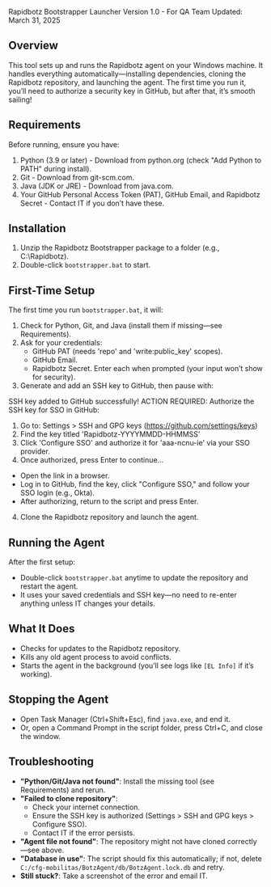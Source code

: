 Rapidbotz Bootstrapper Launcher
Version 1.0 - For QA Team
Updated: March 31, 2025

Overview
--------
This tool sets up and runs the Rapidbotz agent on your Windows machine. It handles everything automatically—installing dependencies, cloning the Rapidbotz repository, and launching the agent. The first time you run it, you’ll need to authorize a security key in GitHub, but after that, it’s smooth sailing!

Requirements
------------
Before running, ensure you have:
1. Python (3.9 or later) - Download from python.org (check "Add Python to PATH" during install).
2. Git - Download from git-scm.com.
3. Java (JDK or JRE) - Download from java.com.
4. Your GitHub Personal Access Token (PAT), GitHub Email, and Rapidbotz Secret - Contact IT if you don’t have these.

Installation
------------
1. Unzip the Rapidbotz Bootstrapper package to a folder (e.g., C:\Rapidbotz).
2. Double-click `bootstrapper.bat` to start.

First-Time Setup
----------------
The first time you run `bootstrapper.bat`, it will:
1. Check for Python, Git, and Java (install them if missing—see Requirements).
2. Ask for your credentials:
   - GitHub PAT (needs 'repo' and 'write:public_key' scopes).
   - GitHub Email.
   - Rapidbotz Secret.
   Enter each when prompted (your input won’t show for security).
3. Generate and add an SSH key to GitHub, then pause with:

SSH key added to GitHub successfully!
ACTION REQUIRED: Authorize the SSH key for SSO in GitHub:

1. Go to: Settings > SSH and GPG keys (https://github.com/settings/keys)
2. Find the key titled 'Rapidbotz-YYYYMMDD-HHMMSS'
3. Click 'Configure SSO' and authorize it for 'aaa-ncnu-ie' via your SSO provider.
4. Once authorized, press Enter to continue...

- Open the link in a browser.
- Log in to GitHub, find the key, click "Configure SSO," and follow your SSO login (e.g., Okta).
- After authorizing, return to the script and press Enter.
4. Clone the Rapidbotz repository and launch the agent.

Running the Agent
-----------------
After the first setup:
- Double-click `bootstrapper.bat` anytime to update the repository and restart the agent.
- It uses your saved credentials and SSH key—no need to re-enter anything unless IT changes your details.

What It Does
------------
- Checks for updates to the Rapidbotz repository.
- Kills any old agent process to avoid conflicts.
- Starts the agent in the background (you’ll see logs like `[EL Info]` if it’s working).

Stopping the Agent
------------------
- Open Task Manager (Ctrl+Shift+Esc), find `java.exe`, and end it.
- Or, open a Command Prompt in the script folder, press Ctrl+C, and close the window.

Troubleshooting
---------------
- **"Python/Git/Java not found"**: Install the missing tool (see Requirements) and rerun.
- **"Failed to clone repository"**: 
   - Check your internet connection.
   - Ensure the SSH key is authorized (Settings > SSH and GPG keys > Configure SSO).
   - Contact IT if the error persists.
- **"Agent file not found"**: The repository might not have cloned correctly—see above.
- **"Database in use"**: The script should fix this automatically; if not, delete `C:/cfg-mobilitas/BotzAgent/db/BotzAgent.lock.db` and retry.
- **Still stuck?**: Take a screenshot of the error and email IT.
